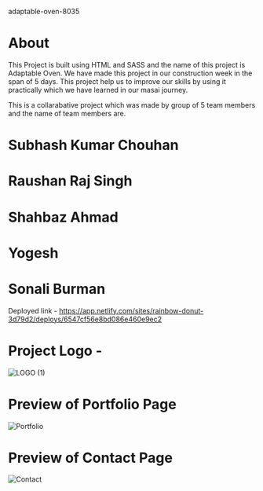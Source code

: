
adaptable-oven-8035

# About

This Project is built using HTML and SASS and the name of this project is Adaptable Oven. We have made this project in our construction week in the span of 5 days. This project help us to improve our skills by using it practically which we have learned in our masai journey.

This is a collarabative project which was made by group of 5 team members and the name of team members are.
# Subhash Kumar Chouhan
# Raushan Raj Singh
# Shahbaz Ahmad
# Yogesh
# Sonali Burman


Deployed link - https://app.netlify.com/sites/rainbow-donut-3d79d2/deploys/6547cf56e8bd086e460e9ec2

# Project Logo -
![LOGO (1)](https://github.com/Skchouhan753/CW-Project-WEB204/assets/104707355/51c25c43-3c19-4269-9e1f-19153cc2191e)



# Preview of Portfolio Page

![Portfolio](https://github.com/Skchouhan753/CW-Project-WEB204/assets/104707355/f86bb066-7b8d-4f87-a21e-48da371fb3a9)

# Preview of Contact Page

![Contact](https://github.com/Skchouhan753/CW-Project-WEB204/assets/104707355/cf9db44b-ccdd-4010-82a2-143d6440beff)

